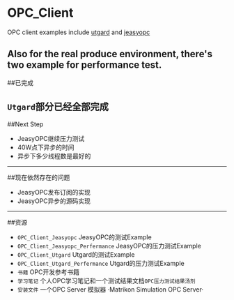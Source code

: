 OPC_Client
==========

OPC client examples include [utgard](http://openscada.org/projects/utgard/) and [jeasyopc](http://sourceforge.net/projects/jeasyopc/?source=navbar)

Also for the real produce environment, there's two example for <b>performance</b> test.
--------------------------------------
##已完成

`Utgard`部分已经全部完成
--------------------------------------
##Next Step
+ JeasyOPC继续压力测试
+ 40W点下异步的时间
+ 异步下多少线程数是最好的

--------------------------------------

##现在依然存在的问题
+ JeasyOPC发布订阅的实现
+ JeasyOPC异步的源码实现

--------------------------------------

##资源
+ `OPC_Client_Jeasyopc` JeasyOPC的测试Example
+ `OPC_Client_Jeasyopc_Perfermance` JeasyOPC的压力测试Example
+ `OPC_Client_Utgard` Utgard的测试Example
+ `OPC_Client_Utgard_Perfermance` Utgard的压力测试Example
+ `书籍` OPC开发参考书籍
+ `学习笔记` 个人OPC学习笔记和一个测试结果文档`OPC压力测试结果汤剂`
+ `安装文件` 一个OPC Server 模拟器 ·Matrikon Simulation OPC Server·
